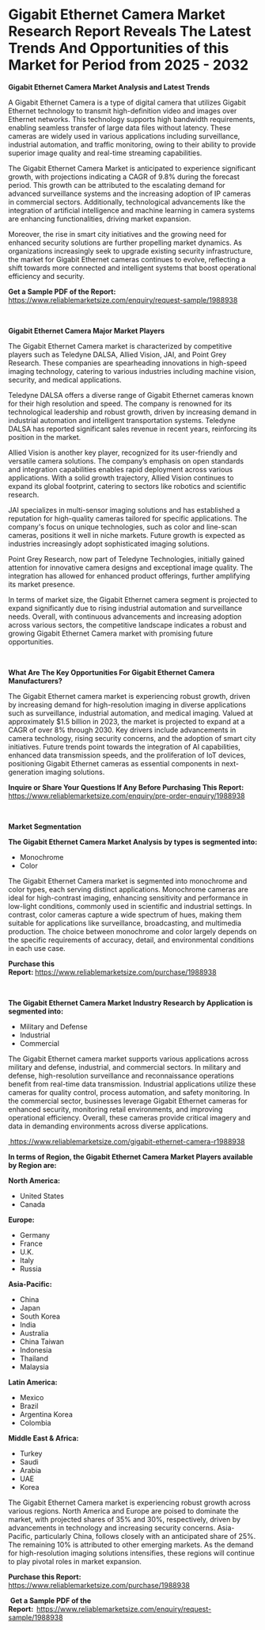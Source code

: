 <p><h1>Gigabit Ethernet Camera Market Research Report Reveals The Latest Trends And Opportunities of this Market for Period from 2025 - 2032</h1></p><p><strong>Gigabit Ethernet Camera Market Analysis and Latest Trends</strong></p>
<p><p>A Gigabit Ethernet Camera is a type of digital camera that utilizes Gigabit Ethernet technology to transmit high-definition video and images over Ethernet networks. This technology supports high bandwidth requirements, enabling seamless transfer of large data files without latency. These cameras are widely used in various applications including surveillance, industrial automation, and traffic monitoring, owing to their ability to provide superior image quality and real-time streaming capabilities.</p><p>The Gigabit Ethernet Camera Market is anticipated to experience significant growth, with projections indicating a CAGR of 9.8% during the forecast period. This growth can be attributed to the escalating demand for advanced surveillance systems and the increasing adoption of IP cameras in commercial sectors. Additionally, technological advancements like the integration of artificial intelligence and machine learning in camera systems are enhancing functionalities, driving market expansion. </p><p>Moreover, the rise in smart city initiatives and the growing need for enhanced security solutions are further propelling market dynamics. As organizations increasingly seek to upgrade existing security infrastructure, the market for Gigabit Ethernet cameras continues to evolve, reflecting a shift towards more connected and intelligent systems that boost operational efficiency and security.</p></p>
<p><strong>Get a Sample PDF of the Report:&nbsp;</strong> <a href="https://www.reliablemarketsize.com/enquiry/request-sample/1988938?utm_campaign=3619&utm_medium=2&utm_source=Github&utm_content=ia&utm_term=15042025&utm_id=gigabit-ethernet-camera">https://www.reliablemarketsize.com/enquiry/request-sample/1988938</a></p>
<p>&nbsp;</p>
<p><strong>Gigabit Ethernet Camera Major Market Players</strong></p>
<p><p>The Gigabit Ethernet Camera market is characterized by competitive players such as Teledyne DALSA, Allied Vision, JAI, and Point Grey Research. These companies are spearheading innovations in high-speed imaging technology, catering to various industries including machine vision, security, and medical applications.</p><p>Teledyne DALSA offers a diverse range of Gigabit Ethernet cameras known for their high resolution and speed. The company is renowned for its technological leadership and robust growth, driven by increasing demand in industrial automation and intelligent transportation systems. Teledyne DALSA has reported significant sales revenue in recent years, reinforcing its position in the market.</p><p>Allied Vision is another key player, recognized for its user-friendly and versatile camera solutions. The company’s emphasis on open standards and integration capabilities enables rapid deployment across various applications. With a solid growth trajectory, Allied Vision continues to expand its global footprint, catering to sectors like robotics and scientific research.</p><p>JAI specializes in multi-sensor imaging solutions and has established a reputation for high-quality cameras tailored for specific applications. The company's focus on unique technologies, such as color and line-scan cameras, positions it well in niche markets. Future growth is expected as industries increasingly adopt sophisticated imaging solutions.</p><p>Point Grey Research, now part of Teledyne Technologies, initially gained attention for innovative camera designs and exceptional image quality. The integration has allowed for enhanced product offerings, further amplifying its market presence.</p><p>In terms of market size, the Gigabit Ethernet camera segment is projected to expand significantly due to rising industrial automation and surveillance needs. Overall, with continuous advancements and increasing adoption across various sectors, the competitive landscape indicates a robust and growing Gigabit Ethernet Camera market with promising future opportunities.</p></p>
<p>&nbsp;</p>
<p><strong>What Are The Key Opportunities For Gigabit Ethernet Camera Manufacturers?</strong></p>
<p><p>The Gigabit Ethernet camera market is experiencing robust growth, driven by increasing demand for high-resolution imaging in diverse applications such as surveillance, industrial automation, and medical imaging. Valued at approximately $1.5 billion in 2023, the market is projected to expand at a CAGR of over 8% through 2030. Key drivers include advancements in camera technology, rising security concerns, and the adoption of smart city initiatives. Future trends point towards the integration of AI capabilities, enhanced data transmission speeds, and the proliferation of IoT devices, positioning Gigabit Ethernet cameras as essential components in next-generation imaging solutions.</p></p>
<p><strong>Inquire or Share Your Questions If Any Before Purchasing This Report:</strong> <a href="https://www.reliablemarketsize.com/enquiry/pre-order-enquiry/1988938?utm_campaign=3619&utm_medium=2&utm_source=Github&utm_content=ia&utm_term=15042025&utm_id=gigabit-ethernet-camera">https://www.reliablemarketsize.com/enquiry/pre-order-enquiry/1988938</a></p>
<p>&nbsp;</p>
<p><strong>Market Segmentation</strong></p>
<p><strong>The Gigabit Ethernet Camera Market Analysis by types is segmented into:</strong></p>
<p><ul><li>Monochrome</li><li>Color</li></ul></p>
<p><p>The Gigabit Ethernet Camera market is segmented into monochrome and color types, each serving distinct applications. Monochrome cameras are ideal for high-contrast imaging, enhancing sensitivity and performance in low-light conditions, commonly used in scientific and industrial settings. In contrast, color cameras capture a wide spectrum of hues, making them suitable for applications like surveillance, broadcasting, and multimedia production. The choice between monochrome and color largely depends on the specific requirements of accuracy, detail, and environmental conditions in each use case.</p></p>
<p><strong>Purchase this Report:&nbsp;</strong><a href="https://www.reliablemarketsize.com/purchase/1988938?utm_campaign=3619&utm_medium=2&utm_source=Github&utm_content=ia&utm_term=15042025&utm_id=gigabit-ethernet-camera">https://www.reliablemarketsize.com/purchase/1988938</a></p>
<p>&nbsp;</p>
<p><strong>The Gigabit Ethernet Camera Market Industry Research by Application is segmented into:</strong></p>
<p><ul><li>Military and Defense</li><li>Industrial</li><li>Commercial</li></ul></p>
<p><p>The Gigabit Ethernet camera market supports various applications across military and defense, industrial, and commercial sectors. In military and defense, high-resolution surveillance and reconnaissance operations benefit from real-time data transmission. Industrial applications utilize these cameras for quality control, process automation, and safety monitoring. In the commercial sector, businesses leverage Gigabit Ethernet cameras for enhanced security, monitoring retail environments, and improving operational efficiency. Overall, these cameras provide critical imagery and data in demanding environments across diverse applications.</p></p>
<p><a href="https://www.reliablemarketsize.com/gigabit-ethernet-camera-r1988938?utm_campaign=3619&utm_medium=2&utm_source=Github&utm_content=ia&utm_term=15042025&utm_id=gigabit-ethernet-camera">&nbsp;https://www.reliablemarketsize.com/gigabit-ethernet-camera-r1988938</a></p>
<p><strong>In terms of Region, the Gigabit Ethernet Camera Market Players available by Region are:</strong></p>
<p>
    <p> <strong> North America: </strong>
        <ul>
            <li>United States</li>
            <li>Canada</li>
        </ul>
        </p> 
    <p> <strong> Europe: </strong>
        <ul>
            <li>Germany</li>
            <li>France</li>
            <li>U.K.</li>
            <li>Italy</li>
            <li>Russia</li>
        </ul>
        </p> 
    <p> <strong> Asia-Pacific: </strong>
        <ul>
            <li>China</li>
            <li>Japan</li>
            <li>South Korea</li>
            <li>India</li>
            <li>Australia</li>
            <li>China Taiwan</li>
            <li>Indonesia</li>
            <li>Thailand</li>
            <li>Malaysia</li>
        </ul>
        </p> 
    <p> <strong> Latin America: </strong>
        <ul>
            <li>Mexico</li>
            <li>Brazil</li>
            <li>Argentina Korea</li>
            <li>Colombia</li>
        </ul>
        </p> 
    <p> <strong> Middle East & Africa: </strong>
        <ul>
            <li>Turkey</li>
            <li>Saudi</li>
            <li>Arabia</li>
            <li>UAE</li>
            <li>Korea</li>
        </ul>
    </p>
    </p>
<p><p>The Gigabit Ethernet Camera market is experiencing robust growth across various regions. North America and Europe are poised to dominate the market, with projected shares of 35% and 30%, respectively, driven by advancements in technology and increasing security concerns. Asia-Pacific, particularly China, follows closely with an anticipated share of 25%. The remaining 10% is attributed to other emerging markets. As the demand for high-resolution imaging solutions intensifies, these regions will continue to play pivotal roles in market expansion.</p></p>
<p><strong>Purchase this Report: </strong><a href="https://www.reliablemarketsize.com/purchase/1988938?utm_campaign=3619&utm_medium=2&utm_source=Github&utm_content=ia&utm_term=15042025&utm_id=gigabit-ethernet-camera">https://www.reliablemarketsize.com/purchase/1988938</a></p>
<p>&nbsp;<strong>Get a Sample PDF of the Report:&nbsp;&nbsp;</strong><a href="https://www.reliablemarketsize.com/enquiry/request-sample/1988938?utm_campaign=3619&utm_medium=2&utm_source=Github&utm_content=ia&utm_term=15042025&utm_id=gigabit-ethernet-camera">https://www.reliablemarketsize.com/enquiry/request-sample/1988938</a></p>
<p><strong></strong></p>
<p><p></p><p></p><p></p></p>